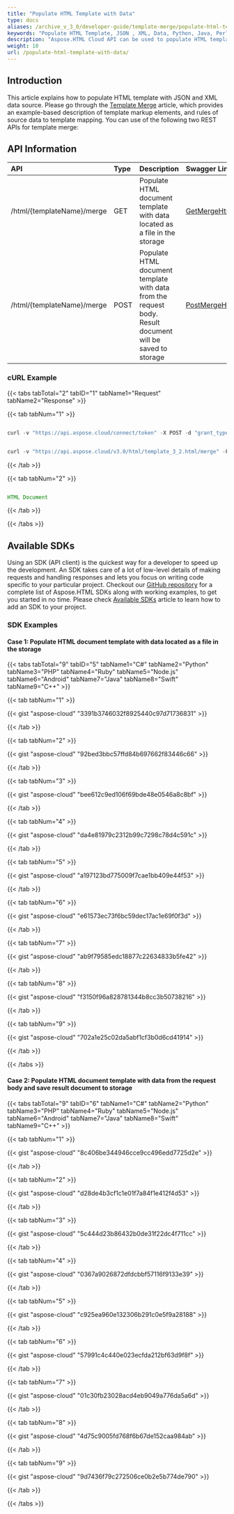 ```yaml
---
title: "Populate HTML Template with Data"
type: docs
aliases: /archive_v_3_0/developer-guide/template-merge/populate-html-template-with-data/
keywords: "Populate HTML Template, JSON , XML, Data, Python, Java, Perl, C#, Android, Swift, Ruby, Go "
description: "Aspose.HTML Cloud API can be used to populate HTML template with JSON and XML data. By merging template you can produce highly effective HTML document."
weight: 10
url: /populate-html-template-with-data/
---
```


## **Introduction**
This article explains how to populate HTML template with JSON and XML data source. Please go through the [Template Merge](/html/archive_v_3_0/template-merge/) article, which provides an example-based description of template markup elements, and rules of source data to template mapping. You can use of the following two REST APIs for template merge:
## **API Information**

|**API**|**Type**|**Description**|**Swagger Link**|
| :- | :- | :- | :- |
|/html/{templateName}/merge|GET|Populate HTML document template with data located as a file in the storage|[GetMergeHtmlTemplate](https://apireference.aspose.cloud/html/#!/TemplateMerge/GetMergeHtmlTemplate)|
|/html/{templateName}/merge|POST|Populate HTML document template with data from the request body. Result document will be saved to storage|[PostMergeHtmlTemplate](https://apireference.aspose.cloud/html/#!/TemplateMerge/PostMergeHtmlTemplate)|
### **cURL Example**
{{< tabs tabTotal="2" tabID="1" tabName1="Request" tabName2="Response" >}}

{{< tab tabNum="1" >}}

```java

curl -v "https://api.aspose.cloud/connect/token" -X POST -d "grant_type=client_credentials&client_id=XXXXX&client_secret=XXXXX" -H "Content-Type: application/x-www-form-urlencoded" -H "Accept: application/json"

```

```java

curl -v "https://api.aspose.cloud/v3.0/html/template_3_2.html/merge" -F "dataPath=@merge_data_3.xml" --X POST -H "Accept: multipart/form-data"

```

{{< /tab >}}

{{< tab tabNum="2" >}}

```java

HTML Document 

```

{{< /tab >}}

{{< /tabs >}}
## **Available SDKs**
Using an SDK (API client) is the quickest way for a developer to speed up the development. An SDK takes care of a lot of low-level details of making requests and handling responses and lets you focus on writing code specific to your particular project. Checkout our [GitHub repository](https://github.com/aspose-html-cloud) for a complete list of Aspose.HTML SDKs along with working examples, to get you started in no time. Please check [Available SDKs](/html/available-sdks/) article to learn how to add an SDK to your project.
### **SDK Examples**
#### **Case 1: Populate HTML document template with data located as a file in the storage**

{{< tabs tabTotal="9" tabID="5" tabName1="C#" tabName2="Python" tabName3="PHP" tabName4="Ruby" tabName5="Node.js" tabName6="Android" tabName7="Java" tabName8="Swift" tabName9="C++" >}}

{{< tab tabNum="1" >}}

{{< gist "aspose-cloud" "3391b3746032f8925440c97d71736831" >}}

{{< /tab >}}

{{< tab tabNum="2" >}}

{{< gist "aspose-cloud" "92bed3bbc57ffd84b697662f83446c66" >}}

{{< /tab >}}

{{< tab tabNum="3" >}}

{{< gist "aspose-cloud" "bee612c9ed106f69bde48e0546a8c8bf" >}}

{{< /tab >}}

{{< tab tabNum="4" >}}

{{< gist "aspose-cloud" "da4e81979c2312b99c7298c78d4c591c" >}}

{{< /tab >}}

{{< tab tabNum="5" >}}

{{< gist "aspose-cloud" "a197123bd775009f7cae1bb409e44f53" >}}

{{< /tab >}}

{{< tab tabNum="6" >}}

{{< gist "aspose-cloud" "e61573ec73f6bc59dec17ac1e69f0f3d" >}}

{{< /tab >}}

{{< tab tabNum="7" >}}

{{< gist "aspose-cloud" "ab9f79585edc18877c22634833b5fe42" >}}

{{< /tab >}}

{{< tab tabNum="8" >}}

{{< gist "aspose-cloud" "f3150f96a828781344b8cc3b50738216" >}}

{{< /tab >}}

{{< tab tabNum="9" >}}

{{< gist "aspose-cloud" "702a1e25c02da5abf1cf3b0d6cd41914" >}}

{{< /tab >}}

{{< /tabs >}}

#### **Case 2: Populate HTML document template with data from the request body and save result document to storage**

{{< tabs tabTotal="9" tabID="6" tabName1="C#" tabName2="Python" tabName3="PHP" tabName4="Ruby" tabName5="Node.js" tabName6="Android" tabName7="Java" tabName8="Swift" tabName9="C++" >}}

{{< tab tabNum="1" >}}

{{< gist "aspose-cloud" "8c406be344946cce9cc496edd7725d2e" >}}

{{< /tab >}}

{{< tab tabNum="2" >}}

{{< gist "aspose-cloud" "d28de4b3cf1c1e01f7a84f1e412f4d53" >}}

{{< /tab >}}

{{< tab tabNum="3" >}}

{{< gist "aspose-cloud" "5c444d23b86432b0de31f22dc4f711cc" >}}

{{< /tab >}}

{{< tab tabNum="4" >}}

{{< gist "aspose-cloud" "0367a9026872dfdcbbf57116f9133e39" >}}

{{< /tab >}}

{{< tab tabNum="5" >}}

{{< gist "aspose-cloud" "c925ea960e132306b291c0e5f9a28188" >}}

{{< /tab >}}

{{< tab tabNum="6" >}}

{{< gist "aspose-cloud" "57991c4c440e023ecfda212bf63d9f8f" >}}

{{< /tab >}}

{{< tab tabNum="7" >}}

{{< gist "aspose-cloud" "01c30fb23028acd4eb9049a776da5a6d" >}}

{{< /tab >}}

{{< tab tabNum="8" >}}

{{< gist "aspose-cloud" "4d75c9005fd768f6b67de152caa984ab" >}}

{{< /tab >}}

{{< tab tabNum="9" >}}

{{< gist "aspose-cloud" "9d7436f79c272506ce0b2e5b774de790" >}}

{{< /tab >}}

{{< /tabs >}}




